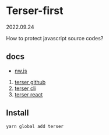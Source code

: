 # Terser-first
2022.09.24

How to protect javascript source codes? 

## docs

* [nw.js](https://docs.nwjs.io/en/latest/For%20Users/Advanced/Protect%20JavaScript%20Source%20Code/)

1. [terser github](https://github.com/terser/terser)
2. [terser cli](https://terser.org/docs/cli-usage)
3. [terser react](https://terser.org/docs/api-reference)

## Install

`yarn global add terser`